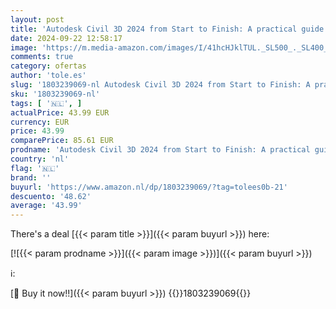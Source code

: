 ```yaml
---
layout: post
title: 'Autodesk Civil 3D 2024 from Start to Finish: A practical guide to civil infrastructure design  modeling  and analysis'
date: 2024-09-22 12:58:17
image: 'https://m.media-amazon.com/images/I/41hcHJklTUL._SL500_._SL400_.jpg'
comments: true
category: ofertas
author: 'tole.es'
slug: '1803239069-nl Autodesk Civil 3D 2024 from Start to Finish: A practical...'
sku: '1803239069-nl'
tags: [ '🇳🇱', ]
actualPrice: 43.99 EUR
currency: EUR
price: 43.99
comparePrice: 85.61 EUR
prodname: 'Autodesk Civil 3D 2024 from Start to Finish: A practical guide to civil infrastructure design  modeling  and analysis'
country: 'nl'
flag: '🇳🇱'
brand: ''
buyurl: 'https://www.amazon.nl/dp/1803239069/?tag=tolees0b-21'
descuento: '48.62'
average: '43.99'
---
```


There's a deal [{{< param title >}}]({{< param buyurl >}})  here:

[![{{< param prodname >}}]({{< param image >}})]({{< param buyurl >}})

ℹ️:


[🛒 Buy it now!!]({{< param buyurl >}})
{{<world>}}1803239069{{</world>}}
